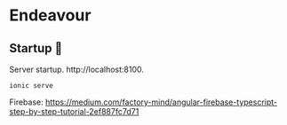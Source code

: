 # Endeavour

## Startup 🚀

Server startup. http://localhost:8100.

```
ionic serve
```

Firebase: https://medium.com/factory-mind/angular-firebase-typescript-step-by-step-tutorial-2ef887fc7d71